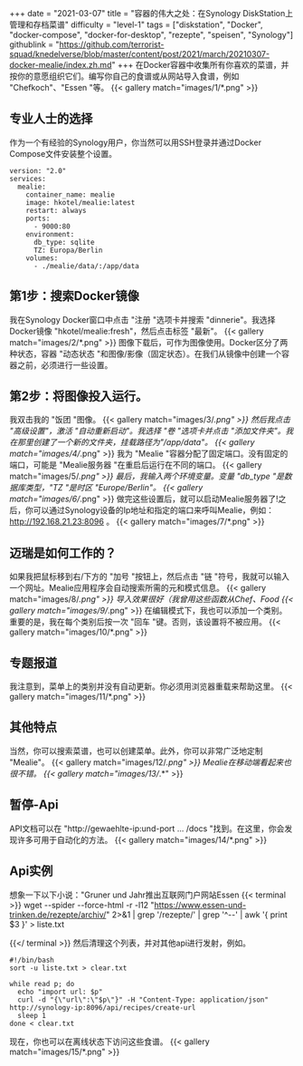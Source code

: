 +++
date = "2021-03-07"
title = "容器的伟大之处：在Synology DiskStation上管理和存档菜谱"
difficulty = "level-1"
tags = ["diskstation", "Docker", "docker-compose", "docker-for-desktop", "rezepte", "speisen", "Synology"]
githublink = "https://github.com/terrorist-squad/knedelverse/blob/master/content/post/2021/march/20210307-docker-mealie/index.zh.md"
+++
在Docker容器中收集所有你喜欢的菜谱，并按你的意愿组织它们。编写你自己的食谱或从网站导入食谱，例如 "Chefkoch"、"Essen "等。
{{< gallery match="images/1/*.png" >}}

## 专业人士的选择
作为一个有经验的Synology用户，你当然可以用SSH登录并通过Docker Compose文件安装整个设置。
```
version: "2.0"
services:
  mealie:
    container_name: mealie
    image: hkotel/mealie:latest
    restart: always
    ports:
      - 9000:80
    environment:
      db_type: sqlite
      TZ: Europa/Berlin
    volumes:
      - ./mealie/data/:/app/data

```

## 第1步：搜索Docker镜像
我在Synology Docker窗口中点击 "注册 "选项卡并搜索 "dinnerie"。我选择Docker镜像 "hkotel/mealie:fresh"，然后点击标签 "最新"。
{{< gallery match="images/2/*.png" >}}
图像下载后，可作为图像使用。Docker区分了两种状态，容器 "动态状态 "和图像/影像（固定状态）。在我们从镜像中创建一个容器之前，必须进行一些设置。
## 第2步：将图像投入运行。
我双击我的 "饭团 "图像。
{{< gallery match="images/3/*.png" >}}
然后我点击 "高级设置"，激活 "自动重新启动"。我选择 "卷 "选项卡并点击 "添加文件夹"。我在那里创建了一个新的文件夹，挂载路径为"/app/data"。
{{< gallery match="images/4/*.png" >}}
我为 "Mealie "容器分配了固定端口。没有固定的端口，可能是 "Mealie服务器 "在重启后运行在不同的端口。
{{< gallery match="images/5/*.png" >}}
最后，我输入两个环境变量。变量 "db_type "是数据库类型，"TZ "是时区 "Europe/Berlin"。
{{< gallery match="images/6/*.png" >}}
做完这些设置后，就可以启动Mealie服务器了!之后，你可以通过Synology设备的Ip地址和指定的端口来呼叫Mealie，例如：http://192.168.21.23:8096 。
{{< gallery match="images/7/*.png" >}}

## 迈瑞是如何工作的？
如果我把鼠标移到右/下方的 "加号 "按钮上，然后点击 "链 "符号，我就可以输入一个网址。Mealie应用程序会自动搜索所需的元和模式信息。
{{< gallery match="images/8/*.png" >}}
导入效果很好（我曾用这些函数从Chef、Food
{{< gallery match="images/9/*.png" >}}
在编辑模式下，我也可以添加一个类别。重要的是，我在每个类别后按一次 "回车 "键。否则，该设置将不被应用。
{{< gallery match="images/10/*.png" >}}

## 专题报道
我注意到，菜单上的类别并没有自动更新。你必须用浏览器重载来帮助这里。
{{< gallery match="images/11/*.png" >}}

## 其他特点
当然，你可以搜索菜谱，也可以创建菜单。此外，你可以非常广泛地定制 "Mealie"。
{{< gallery match="images/12/*.png" >}}
Mealie在移动端看起来也很不错。
{{< gallery match="images/13/*.*" >}}

## 暂停-Api
API文档可以在 "http://gewaehlte-ip:und-port ... /docs "找到。在这里，你会发现许多可用于自动化的方法。
{{< gallery match="images/14/*.png" >}}

## Api实例
想象一下以下小说："Gruner und Jahr推出互联网门户网站Essen
{{< terminal >}}
wget --spider --force-html -r -l12  "https://www.essen-und-trinken.de/rezepte/archiv/"  2>&1 | grep '/rezepte/' | grep '^--' | awk '{ print $3 }' > liste.txt

{{</ terminal >}}
然后清理这个列表，并对其他api进行发射，例如。
```
#!/bin/bash
sort -u liste.txt > clear.txt

while read p; do
  echo "import url: $p"
  curl -d "{\"url\":\"$p\"}" -H "Content-Type: application/json" http://synology-ip:8096/api/recipes/create-url
  sleep 1
done < clear.txt

```
现在，你也可以在离线状态下访问这些食谱。
{{< gallery match="images/15/*.png" >}}
